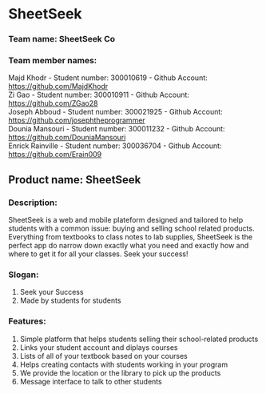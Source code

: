 # SheetSeek #

### Team name: SheetSeek Co ###

### Team member names: ### 
Majd Khodr - Student number: 300010619  -  Github Account:  https://github.com/MajdKhodr<br />
Zi Gao - Student number: 300010911   -  Github Account: https://github.com/ZGao28<br />
Joseph Abboud - Student number: 300021925   -  Github Account: https://github.com/josephtheprogrammer <br /> 
Dounia Mansouri - Student number: 300011232   -  Github Account: https://github.com/DouniaMansouri <br />
Enrick Rainville - Student number: 300036704  -  Github Account: https://github.com/Erain009 <br />

## Product name: SheetSeek ##

### Description: ###

SheetSeek is a web and mobile plateform designed and tailored to help students with a common issue: buying and selling school related products. Everything from textbooks to class notes to lab supplies, SheetSeek is the perfect app do narrow down exactly what you need and exactly how and where to get it for all your classes. Seek your success! 

### Slogan: ### 
1. Seek your Success
2. Made by students for students

### Features: ### 
1. Simple platform that helps students selling their school-related products
2. Links your student account and diplays courses
3. Lists of all of your textbook based on your courses 
4. Helps creating contacts with students working in your program
5. We provide the location or the library to pick up the products 
6. Message interface to talk to other students 
